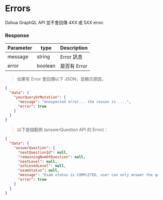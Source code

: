 # Errors

<aside class="notice">
Dahua GraphQL API 並不會回傳 4XX 或 5XX error.
</aside>

### Response

| Parameter | type    | Description  |
| --------- | ------- | ------------ |
| message   | string  | Error 訊息   |
| error     | boolean | 是否有 Error |

> 如果有 Error 會回傳以下 JSON，並顯示原因，

```json
{
  "data": {
    "yourQueryOrMutation": {
      "message": "Unexpected error... the reason is ....",
      "error": true
    }
  }
}
```

> 以下是個範例 (answerQuestion API 的 Error)：

```json
{
  "data": {
    "answerQuestion": {
      "nextQuestionId": null,
      "remainingNumOfQuestion": null,
      "nextLevel": null,
      "achievedLevel": null,
      "examStatus": null,
      "message": "Exam status is COMPLETED, user can only answer the question for an IN_PROGRESS exam.",
      "error": true
    }
  }
}
```
